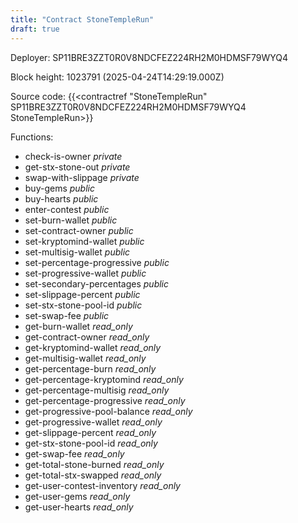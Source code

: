 ```yaml
---
title: "Contract StoneTempleRun"
draft: true
---
```

Deployer: SP11BRE3ZZT0R0V8NDCFEZ224RH2M0HDMSF79WYQ4


 



Block height: 1023791 (2025-04-24T14:29:19.000Z)

Source code: {{<contractref "StoneTempleRun" SP11BRE3ZZT0R0V8NDCFEZ224RH2M0HDMSF79WYQ4 StoneTempleRun>}}

Functions:

* check-is-owner _private_
* get-stx-stone-out _private_
* swap-with-slippage _private_
* buy-gems _public_
* buy-hearts _public_
* enter-contest _public_
* set-burn-wallet _public_
* set-contract-owner _public_
* set-kryptomind-wallet _public_
* set-multisig-wallet _public_
* set-percentage-progressive _public_
* set-progressive-wallet _public_
* set-secondary-percentages _public_
* set-slippage-percent _public_
* set-stx-stone-pool-id _public_
* set-swap-fee _public_
* get-burn-wallet _read_only_
* get-contract-owner _read_only_
* get-kryptomind-wallet _read_only_
* get-multisig-wallet _read_only_
* get-percentage-burn _read_only_
* get-percentage-kryptomind _read_only_
* get-percentage-multisig _read_only_
* get-percentage-progressive _read_only_
* get-progressive-pool-balance _read_only_
* get-progressive-wallet _read_only_
* get-slippage-percent _read_only_
* get-stx-stone-pool-id _read_only_
* get-swap-fee _read_only_
* get-total-stone-burned _read_only_
* get-total-stx-swapped _read_only_
* get-user-contest-inventory _read_only_
* get-user-gems _read_only_
* get-user-hearts _read_only_
